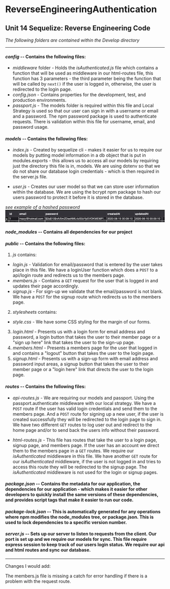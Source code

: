 # ReverseEngineeringAuthentication
## Unit 14 Sequelize: Reverse Engineering Code
_The following folders are contained within the Develop directory_
***
#### ***config*** -- Contains the following files:
- *middleware* folder - Holds the *isAuthenticated.js* file which contains a function that will be used as middleware in our html-routes file, this function has 3 parameters - the third parameter being the function that will be called by `next()` if the user is logged in, otherwise, the user is redirected to the login page.
- *config.json* - Contains properties for the development, test, and production environments.
- *passport.js* - The models folder is required within this file and Local Strategy is used so that our user can sign in with a username or email and a password. The npm password package is used to authenticate requests. There is validation within this file for username, email, and password usage.

#### ***models*** -- Contains the following files:
- *index.js* - Created by sequelize cli - makes it easier for us to require our models by putting model information in a db object that is put in modules.exports - this allows us to access all our models by requiring just the directory this file is in, models. We are using dotenv so that we do not share our database login credentials - which is then required in the server.js file. 

- *user.js* - Creates our user model so that we can store user information within the database. We are using the bcrypt npm package to hash our users password to protect it before it is stored in the database.

*see example of a hashed password*
![hashedpassword](hshdPsswrdEx.png)

#### ***node_modules*** -- Contains all dependencies for our project

#### ***public*** -- Contains the following files:
1.  *js* contains:
- *login.js* - Validation for email/password that is entered by the user takes place in this file. We have a loginUser function which does a `POST` to a api/login route and redirects us to the members page.
- *members.js* - Contains a `GET` request for the user that is logged in and updates their page accordingly.
- *signup.js* - For sign-up we validate that the email/password is not blank. We have a `POST` for the signup route which redirects us to the members page.

2. *stylesheets* contains:
- *style.css* - We have some CSS styling for the margin of our forms.
3. *login.html* - Presents us with a login form for email address and password, a login button that takes the user to their member page or a "sign up here" link that takes the user to the sign-up page.
4. *members.html* - Presents a members page for the user that logged in and contains a "logout" button that takes the user to the login page.
5. *signup.html* - Presents us with a sign-up form with email address and password input areas, a signup button that takes the user to their member page or a "login here" link that directs the user to the login page.

#### ***routes*** -- Contains the following files:
- *api-routes.js* - We are requiring our models and passport. Using the passport.authenticate middleware with our local strategy. We have a `POST` route if the user has valid login credentials and send them to the members page. And a `POST` route for signing up a new user, if the user is created successfully they will be redirected to the login page to sign in. We have two different `GET` routes to log user out and redirect to the home page and/or to send back the users info without their password.

- *html-routes.js* - This file has routes that take the user to a login page, signup page, and members page. If the user has an account we direct them to the members page in a `GET` routes. We require our *isAuthenticated* middleware in this file. We have another `GET` route for our *isAuthenticated* middleware, if the user is not logged in and tries to access this route they will be redirected to the signup page. The *isAuthenticated* middleware is not used for the login or signup pages.


#### ***package.json*** -- Contains the metadata for our application, the dependencies for our application - which makes it easier for other developers to quickly install the same versions of these dependencies, and provides script tags that make it easier to run our code.

#### ***package-lock.json*** -- This is automatically generated for any operations where npm modifies the node_modules tree, or package.json. This is used to lock dependencies to a specific version number.

#### ***server.js*** -- Sets up our server to listen to requests from the client. Our port is set up and we require our models for sync. This file require express session to keep track of our users login status. We require our api and html routes and sync our database.

---
 Changes I would add:

The members.js file is missing a catch for error handling if there is a problem with the request route.

